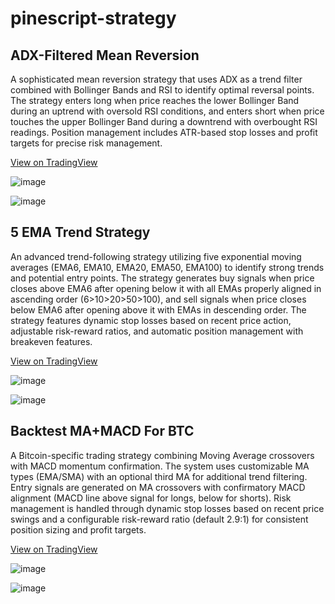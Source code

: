 ﻿# pinescript-strategy

## ADX-Filtered Mean Reversion

A sophisticated mean reversion strategy that uses ADX as a trend filter combined with Bollinger Bands and RSI to identify optimal reversal points. The strategy enters long when price reaches the lower Bollinger Band during an uptrend with oversold RSI conditions, and enters short when price touches the upper Bollinger Band during a downtrend with overbought RSI readings. Position management includes ATR-based stop losses and profit targets for precise risk management.

[View on TradingView](https://www.tradingview.com/script/2umVBjzd-ADX-Filtered-Mean-Reversion/)

![image](https://github.com/user-attachments/assets/21861570-4c35-4343-bc11-b2a180011e1f)


![image](https://github.com/user-attachments/assets/09bcd04e-54e4-4f33-923d-3ead90d95b95)


## 5 EMA Trend Strategy

An advanced trend-following strategy utilizing five exponential moving averages (EMA6, EMA10, EMA20, EMA50, EMA100) to identify strong trends and potential entry points. The strategy generates buy signals when price closes above EMA6 after opening below it with all EMAs properly aligned in ascending order (6>10>20>50>100), and sell signals when price closes below EMA6 after opening above it with EMAs in descending order. The strategy features dynamic stop losses based on recent price action, adjustable risk-reward ratios, and automatic position management with breakeven features.

[View on TradingView](https://www.tradingview.com/script/gcXvYyYw-5-EMA-Trend-Strategy/)

![image](https://github.com/user-attachments/assets/ad0f2930-e6a1-4b6c-bb87-5582092f1bfa)


![image](https://github.com/user-attachments/assets/ecc7f9bb-c239-4a9c-9a91-6174a81ea352)


## Backtest MA+MACD For BTC

A Bitcoin-specific trading strategy combining Moving Average crossovers with MACD momentum confirmation. The system uses customizable MA types (EMA/SMA) with an optional third MA for additional trend filtering. Entry signals are generated on MA crossovers with confirmatory MACD alignment (MACD line above signal for longs, below for shorts). Risk management is handled through dynamic stop losses based on recent price swings and a configurable risk-reward ratio (default 2.9:1) for consistent position sizing and profit targets.

[View on TradingView](https://www.tradingview.com/script/r0q8zl4k-Backtest-MA-MACD-For-BTC/)

![image](https://github.com/user-attachments/assets/931358fb-f280-4109-a4d6-d8f71b5fdce2)

![image](https://github.com/user-attachments/assets/fc1b5465-2817-43c3-8237-46fac911203a)

